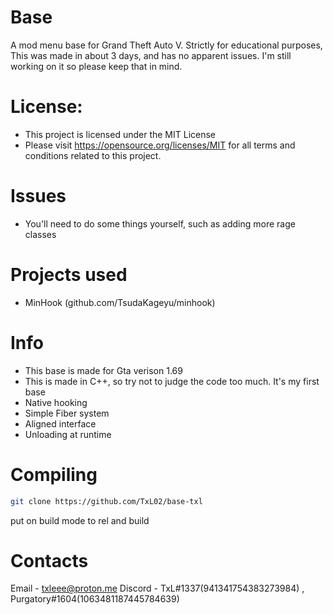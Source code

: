 # Base
 A mod menu base for Grand Theft Auto V. Strictly for educational purposes, This was made in about 3 days, and has no apparent issues.
 I'm still working on it so please keep that in mind.

# License:
- This project is licensed under the MIT License
- Please visit https://opensource.org/licenses/MIT for all terms and conditions related to this project.

# Issues
- You'll need to do some things yourself, such as adding more rage classes

# Projects used
- MinHook (github.com/TsudaKageyu/minhook)

# Info
- This base is made for Gta verison 1.69
- This is made in C++, so try not to judge the code too much. It's my first base
- Native hooking 
- Simple Fiber system 
- Aligned interface 
- Unloading at runtime

# Compiling
```bash
git clone https://github.com/TxL02/base-txl
```
put on build mode to rel and build
# Contacts
Email - txleee@proton.me
Discord - TxL#1337(941341754383273984) , Purgatory#1604(1063481187445784639)
